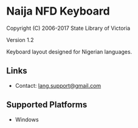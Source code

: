 Naija NFD Keyboard
=====================

Copyright (C) 2006-2017 State Library of Victoria

Version 1.2

Keyboard layout designed for Nigerian languages.

Links
-----

 * Contact:  lang.support@gmail.com

Supported Platforms
-------------------

 * Windows
 